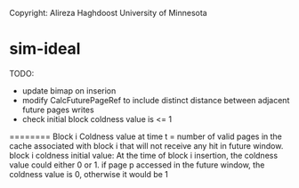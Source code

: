Copyright: Alireza Haghdoost
University of Minnesota

sim-ideal
=========

TODO: 
- update bimap on inserion
- modify CalcFuturePageRef to include distinct distance between adjacent future pages writes 
- check initial block coldness value is <= 1


========
Block i Coldness value at time t = number of valid pages in the cache associated with block i 
	that will not receive any hit in future window. 
block i coldness initial value: At the time of block i insertion, the coldness value could either 0 or 1. 
	if page p accessed in the future window, the coldness value is 0, otherwise it would be 1